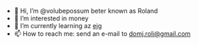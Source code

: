 - 👋 Hi, I’m @volubepossum beter known as Roland 
- 👀 I’m interested in money
- 🌱 I’m currently learning az [ejg](www.ejg.hu)
- 📫 How to reach me: send an e-mail to domj.roli@gmail.com

<!---
volubepossum/volubepossum is a ✨ special ✨ repository because its `README.md` (this file) appears on your GitHub profile.
You can click the Preview link to take a look at your changes.
--->
